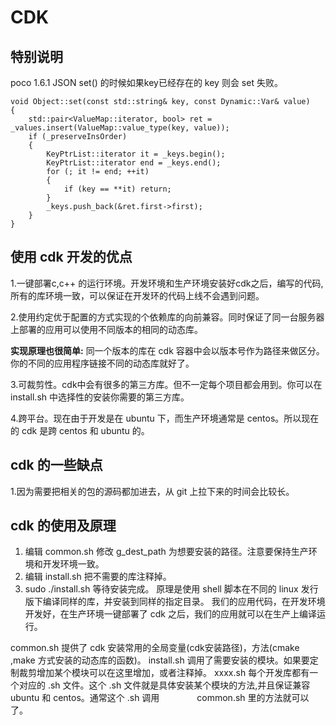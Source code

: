 # CDK
## 特别说明
poco 1.6.1 JSON set() 的时候如果key已经存在的 key 则会 set 失败。
```
void Object::set(const std::string& key, const Dynamic::Var& value)
{
	std::pair<ValueMap::iterator, bool> ret = _values.insert(ValueMap::value_type(key, value));
	if (_preserveInsOrder)
	{
		KeyPtrList::iterator it = _keys.begin();
		KeyPtrList::iterator end = _keys.end();
		for (; it != end; ++it)
		{
			if (key == **it) return;
		}
		_keys.push_back(&ret.first->first);
	}
}
```

## 使用 cdk 开发的优点
1.一键部署c,c++ 的运行环境。开发环境和生产环境安装好cdk之后，编写的代码,所有的库环境一致，可以保证在开发环的代码上线不会遇到问题。 

2.使用约定优于配置的方式实现的个依赖库的向前兼容。同时保证了同一台服务器上部署的应用可以使用不同版本的相同的动态库。 
    
**实现原理也很简单:**
    同一个版本的库在 cdk 容器中会以版本号作为路径来做区分。你的不同的应用程序链接不同的动态库就好了。 

3.可裁剪性。cdk中会有很多的第三方库。但不一定每个项目都会用到。你可以在 install.sh 中选择性的安装你需要的第三方库。 

4.跨平台。现在由于开发是在 ubuntu 下，而生产环境通常是 centos。所以现在的 cdk 是跨 centos 和 ubuntu 的。 

## cdk 的一些缺点   
1.因为需要把相关的包的源码都加进去，从 git 上拉下来的时间会比较长。  


## cdk 的使用及原理
1. 编辑 common.sh 修改 g_dest_path 为想要安装的路径。注意要保持生产环境和开发环境一致。
2. 编辑 install.sh 把不需要的库注释掉。
3. sudo ./install.sh  等待安装完成。
原理是使用 shell 脚本在不同的 linux 发行版下编译同样的库，并安装到同样的指定目录。
我们的应用代码，在开发环境开发好，在生产环境一键部署了 cdk 之后，我们的应用就可以在生产上编译运行。

common.sh 提供了 cdk 安装常用的全局变量(cdk安装路径)，方法(cmake ,make 方式安装的动态库的函数)。
install.sh 调用了需要安装的模块。如果要定制裁剪增加某个模块可以在这里增加，或者注释掉。
xxxx.sh 每个开发库都有一个对应的 .sh 文件。这个 .sh 文件就是具体安装某个模块的方法,并且保证兼容 ubuntu 和 centos。通常这个 .sh 调用 　　　　common.sh 里的方法就可以了。








